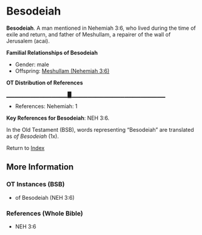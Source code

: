 # Besodeiah
**Besodeiah**. 
A man mentioned in Nehemiah 3:6, who lived during the time of exile and return, and father of Meshullam, a repairer of the wall of Jerusalem (acai). 




**Familial Relationships of Besodeiah**


* Gender: male
* Offspring: [Meshullam (Nehemiah 3:6)](Meshullam.13.md)


**OT Distribution of References**

▁▁▁▁▁▁▁▁▁▁▁▁▁▁▁█▁▁▁▁▁▁▁▁▁▁▁▁▁▁▁▁▁▁▁▁▁▁▁
* References: Nehemiah: 1



**Key References for Besodeiah**: 
NEH 3:6. 


In the Old Testament (BSB), words representing “Besodeiah” are translated as 
*of Besodeiah* (1x). 




Return to [Index](00-Index.md)

## More Information

### OT Instances (BSB)

* of Besodeiah (NEH 3:6)



### References (Whole Bible)

* NEH 3:6



